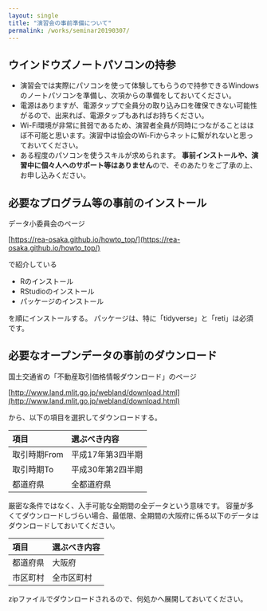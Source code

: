 ```yaml
---
layout: single
title: "演習会の事前準備について"
permalink: /works/seminar20190307/
---
```



## ウインドウズノートパソコンの持参

- 演習会では実際にパソコンを使って体験してもらうので持参できるWindowsのノートパソコンを準備し、次項からの準備をしておいてください。
- 電源はありますが、電源タップで全員分の取り込み口を確保できない可能性がるので、出来れば、電源タップもあればお持ちください。
- Wi-Fi環境が非常に貧弱であるため、演習者全員が同時につながることはほぼ不可能と思います。演習中は協会のWi-Fiからネットに繋がれないと思っておいてください。
- ある程度のパソコンを使うスキルが求められます。
**事前インストールや、演習中に個々人へのサポート等はありません**ので、そのあたりをご了承の上、お申し込みください。


## 必要なプログラム等の事前のインストール

データ小委員会のページ

[https://rea-osaka.github.io/howto_top/](https://rea-osaka.github.io/howto_top/)

で紹介している

- Rのインストール
- RStudioのインストール
- パッケージのインストール

を順にインストールする。
パッケージは、特に「tidyverse」と「reti」は必須です。


## 必要なオープンデータの事前のダウンロード

国土交通省の「不動産取引価格情報ダウンロード」のページ

[http://www.land.mlit.go.jp/webland/download.html](http://www.land.mlit.go.jp/webland/download.html)

から、以下の項目を選択してダウンロードする。

|項目|選ぶべき内容|
|:---|:---|
|取引時期From|平成17年第3四半期|
|取引時期To|平成30年第2四半期|
|都道府県|全都道府県|

厳密な条件ではなく、入手可能な全期間の全データという意味です。
容量が多くてダウンロードしづらい場合、最低限、全期間の大阪府に係る以下のデータはダウンロードしておいてください。

|項目|選ぶべき内容|
|:---|:---|
|都道府県|大阪府|
|市区町村|全市区町村|

zipファイルでダウンロードされるので、何処かへ展開しておいてください。

